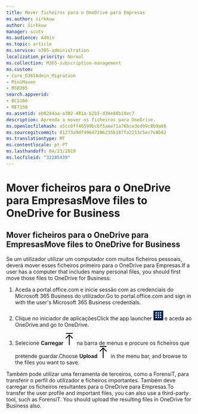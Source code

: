 ```yaml
---
title: Mover ficheiros para o OneDrive para Empresas
ms.author: sirkkuw
author: Sirkkuw
manager: scotv
ms.audience: Admin
ms.topic: article
ms.service: o365-administration
localization_priority: Normal
ms.collection: M365-subscription-management
ms.custom:
- Core_O365Admin_Migration
- MiniMaven
- MSB365
search.appverid:
- BCS160
- MET150
ms.assetid: eb8244aa-a302-481a-b2b5-d34e88b18ec7
description: Aprenda a mover os ficheiros para OneDrive.
ms.openlocfilehash: a5cc0ff46599bcbf5aee71a76bce3ed99c8b9a66
ms.sourcegitcommit: 81273a9df49647286235b187fa2213c5ec7e8b62
ms.translationtype: MT
ms.contentlocale: pt-PT
ms.lasthandoff: 04/23/2019
ms.locfileid: "32285439"
---
```

# <a name="move-files-to-onedrive-for-business"></a><span data-ttu-id="2210f-103">Mover ficheiros para o OneDrive para Empresas</span><span class="sxs-lookup"><span data-stu-id="2210f-103">Move files to OneDrive for Business</span></span>

## <a name="move-files-to-onedrive-for-business"></a><span data-ttu-id="2210f-104">Mover ficheiros para o OneDrive para Empresas</span><span class="sxs-lookup"><span data-stu-id="2210f-104">Move files to OneDrive for Business</span></span>

<span data-ttu-id="2210f-105">Se um utilizador utilizar um computador com muitos ficheiros pessoais, deverá mover esses ficheiros primeiro para o OneDrive para Empresas.</span><span class="sxs-lookup"><span data-stu-id="2210f-105">If a user has a computer that includes many personal files, you should first move those files to OneDrive for Business:</span></span>
  
1. <span data-ttu-id="2210f-106">Aceda a portal.office.com e inicie sessão com as credenciais do Microsoft 365 Business do utilizador.</span><span class="sxs-lookup"><span data-stu-id="2210f-106">Go to portal.office.com and sign in with the user's Microsoft 365 Business credentials.</span></span>
    
2. <span data-ttu-id="2210f-107">Clique no iniciador de aplicações</span><span class="sxs-lookup"><span data-stu-id="2210f-107">Click the app launcher</span></span> ![The app launcher icon in Office 365](media/7502f4ec-3c9a-435d-a7b4-b9cda85189a7.png) <span data-ttu-id="2210f-109">e aceda ao OneDrive.</span><span class="sxs-lookup"><span data-stu-id="2210f-109">and go to OneDrive.</span></span> 
    
3. <span data-ttu-id="2210f-110">Selecione **Carregar**![Upload](media/d9b963b8-10af-42e2-953d-360301b83d3c.png) na barra de menus e procure os ficheiros que pretende guardar.</span><span class="sxs-lookup"><span data-stu-id="2210f-110">Choose **Upload**![Upload](media/d9b963b8-10af-42e2-953d-360301b83d3c.png) in the menu bar, and browse to the files you want to save.</span></span> 
    
<span data-ttu-id="2210f-p101">Também pode utilizar uma ferramenta de terceiros, como a ForensiT, para transferir o perfil do utilizador e ficheiros importantes. Também deve carregar os ficheiros resultantes para o OneDrive para Empresas.</span><span class="sxs-lookup"><span data-stu-id="2210f-p101">To transfer the user profile and important files, you can also use a third-party tool, such as ForensiT. You should upload the resulting files in OneDrive for Business also.</span></span>
  
